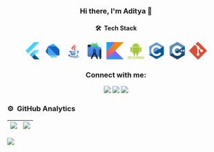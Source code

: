 <h3 align="center">
Hi there, I'm Aditya 👋
</h3>

<!-- 🔭 I’m currently working on Android Weather App 🌤 ⛈-->
<!-- ⚡ Fun fact: -->

<h4 align="center">🛠 &nbsp;Tech Stack</h4>

<p align="center">
  <img width="40px" src="https://github.com/aditya3901/aditya3901/blob/main/flutter.png" />&nbsp;
  <img width="40px" src="https://github.com/aditya3901/aditya3901/blob/main/dart.png" />&nbsp;
  <img width="40px" src="https://github.com/aditya3901/aditya3901/blob/main/java2.png" />&nbsp;
  <img width="40px" src="https://github.com/aditya3901/aditya3901/blob/main/androidstudio.png" />&nbsp;
  <img width="40px" src="https://github.com/aditya3901/aditya3901/blob/main/kotlin.png" />&nbsp;
  <img width="40px" src="https://github.com/aditya3901/aditya3901/blob/main/android.png" />&nbsp;
  <img width="40px" src="https://github.com/aditya3901/aditya3901/blob/main/c.png" />&nbsp;
  <img width="40px" src="https://github.com/aditya3901/aditya3901/blob/main/cpp.png" />&nbsp;
  <img width="40px" src="https://github.com/aditya3901/aditya3901/blob/main/git.png" />&nbsp;
</p>

<h3 align="center">Connect with me:</h3>
<p align="center">
<a href="https://www.instagram.com/adityad3901/"><img width="40px" src="https://img.icons8.com/fluent/48/000000/instagram-new.png" /></a>
<a href="https://www.facebook.com/aditya.das.3150/"><img width="40px" src="https://img.icons8.com/fluent/48/000000/facebook-new.png"/></a>
<a href="https://www.linkedin.com/in/aditya-das-86069b202/"><img width="40px" src="https://img.icons8.com/fluent/48/000000/linkedin.png"/></a>
</p>

### ⚙️ &nbsp;GitHub Analytics

|<img height="180em" src="https://github-readme-stats-eight-theta.vercel.app/api?username=aditya3901&hide=issues&show_icons=true&theme=algolia&include_all_commits=true&count_private=true)"/>|<img height="180em" src="https://github-readme-stats.vercel.app/api/top-langs/?username=aditya3901&layout=compact&theme=tokyonight&langs_count=10)"/>|
|-|-|

![](https://activity-graph.herokuapp.com/graph?username=aditya3901&theme=redical)
